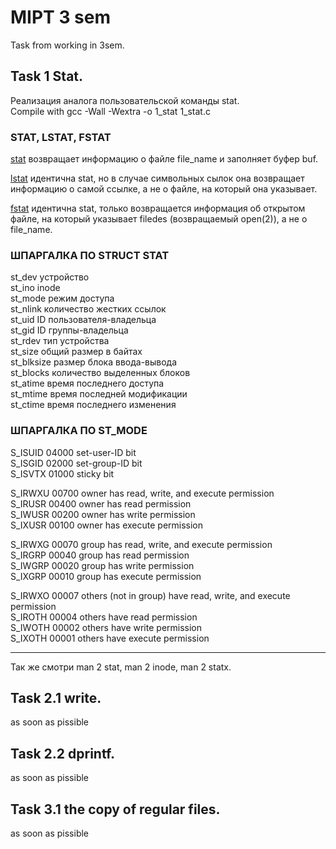 # MIPT 3 sem
Task from working in 3sem.
## Task 1 Stat.

Реализация аналога пользовательской команды stat.  
Compile with gcc -Wall -Wextra -o 1_stat 1_stat.c

### STAT, LSTAT, FSTAT

<span style="text-decoration: underline">stat</span> 
возвращает информацию о файле file_name и заполняет буфер buf. 

<span style="text-decoration: underline">lstat</span> 
идентична stat, но в случае символьных сылок она возвращает информацию о самой ссылке, а не о файле, на который она указывает.

<span style="text-decoration: underline">fstat</span> 
идентична stat, только возвращается информация об открытом файле, на который указывает filedes (возвращаемый open(2)), а не о file_name.

### ШПАРГАЛКА ПО STRUCT STAT

st_dev      устройство  
st_ino      inode  
st_mode     режим доступа  
st_nlink    количество жестких ссылок  
st_uid      ID пользователя-владельца  
st_gid      ID группы-владельца  
st_rdev     тип устройства  
st_size     общий размер в байтах  
st_blksize  размер блока ввода-вывода  
st_blocks   количество выделенных блоков  
st_atime    время последнего доступа  
st_mtime    время последней модификации  
st_ctime    время последнего изменения  

### ШПАРГАЛКА ПО ST_MODE

S_ISUID     04000   set-user-ID bit  
S_ISGID     02000   set-group-ID bit  
S_ISVTX     01000   sticky bit  

S_IRWXU     00700   owner has read, write, and execute permission  
S_IRUSR     00400   owner has read permission  
S_IWUSR     00200   owner has write permission  
S_IXUSR     00100   owner has execute permission  

S_IRWXG     00070   group has read, write, and execute permission  
S_IRGRP     00040   group has read permission  
S_IWGRP     00020   group has write permission  
S_IXGRP     00010   group has execute permission  

S_IRWXO     00007   others (not in group) have read, write, and execute permission  
S_IROTH     00004   others have read permission  
S_IWOTH     00002   others have write permission  
S_IXOTH     00001   others have execute permission  

___

Так же смотри man 2 stat, man 2 inode, man 2 statx.

## Task 2.1 write.

as soon as pissible

## Task 2.2 dprintf.

as soon as pissible

## Task 3.1 the copy of regular files.

as soon as pissible